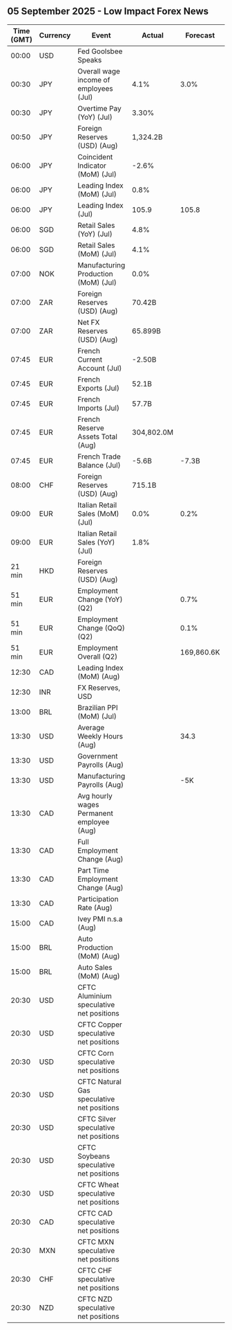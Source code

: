 ## 05 September 2025 - Low Impact Forex News

| Time (GMT) | Currency | Event | Actual | Forecast | Previous |
|------|----------|-------|--------|----------|----------|
| 00:00 | USD | Fed Goolsbee Speaks |  |  |  |
| 00:30 | JPY | Overall wage income of employees (Jul) | 4.1% | 3.0% | 3.1% |
| 00:30 | JPY | Overtime Pay (YoY) (Jul) | 3.30% |  | 0.50% |
| 00:50 | JPY | Foreign Reserves (USD) (Aug) | 1,324.2B |  | 1,304.4B |
| 06:00 | JPY | Coincident Indicator (MoM) (Jul) | -2.6% |  | 0.3% |
| 06:00 | JPY | Leading Index (MoM) (Jul) | 0.8% |  | 0.8% |
| 06:00 | JPY | Leading Index (Jul) | 105.9 | 105.8 | 105.6 |
| 06:00 | SGD | Retail Sales (YoY) (Jul) | 4.8% |  | 2.4% |
| 06:00 | SGD | Retail Sales (MoM) (Jul) | 4.1% |  | -1.1% |
| 07:00 | NOK | Manufacturing Production (MoM) (Jul) | 0.0% |  | -0.1% |
| 07:00 | ZAR | Foreign Reserves (USD) (Aug) | 70.42B |  | 69.16B |
| 07:00 | ZAR | Net FX Reserves (USD) (Aug) | 65.899B |  | 65.143B |
| 07:45 | EUR | French Current Account (Jul) | -2.50B |  | -2.30B |
| 07:45 | EUR | French Exports (Jul) | 52.1B |  | 50.8B |
| 07:45 | EUR | French Imports (Jul) | 57.7B |  | 58.0B |
| 07:45 | EUR | French Reserve Assets Total (Aug) | 304,802.0M |  | 303,040.0M |
| 07:45 | EUR | French Trade Balance (Jul) | -5.6B | -7.3B | -7.2B |
| 08:00 | CHF | Foreign Reserves (USD) (Aug) | 715.1B |  | 716.5B |
| 09:00 | EUR | Italian Retail Sales (MoM) (Jul) | 0.0% | 0.2% | 0.7% |
| 09:00 | EUR | Italian Retail Sales (YoY) (Jul) | 1.8% |  | 1.1% |
| 21 min | HKD | Foreign Reserves (USD) (Aug) |  |  | 425.40B |
| 51 min | EUR | Employment Change (YoY) (Q2) |  | 0.7% | 0.7% |
| 51 min | EUR | Employment Change (QoQ) (Q2) |  | 0.1% | 0.1% |
| 51 min | EUR | Employment Overall (Q2) |  | 169,860.6K | 169,794.4K |
| 12:30 | CAD | Leading Index (MoM) (Aug) |  |  | 0.15% |
| 12:30 | INR | FX Reserves, USD |  |  | 690.72B |
| 13:00 | BRL | Brazilian PPI (MoM) (Jul) |  |  | -1.25% |
| 13:30 | USD | Average Weekly Hours (Aug) |  | 34.3 | 34.3 |
| 13:30 | USD | Government Payrolls (Aug) |  |  | -10.0K |
| 13:30 | USD | Manufacturing Payrolls (Aug) |  | -5K | -11K |
| 13:30 | CAD | Avg hourly wages Permanent employee (Aug) |  |  | 3.5% |
| 13:30 | CAD | Full Employment Change (Aug) |  |  | -51.0K |
| 13:30 | CAD | Part Time Employment Change (Aug) |  |  | 10.3K |
| 13:30 | CAD | Participation Rate (Aug) |  |  | 65.2% |
| 15:00 | CAD | Ivey PMI n.s.a (Aug) |  |  | 54.6 |
| 15:00 | BRL | Auto Production (MoM) (Aug) |  |  | 15.7% |
| 15:00 | BRL | Auto Sales (MoM) (Aug) |  |  | 14.2% |
| 20:30 | USD | CFTC Aluminium speculative net positions |  |  | 1.1K |
| 20:30 | USD | CFTC Copper speculative net positions |  |  | 26.2K |
| 20:30 | USD | CFTC Corn speculative net positions |  |  | -70.9K |
| 20:30 | USD | CFTC Natural Gas speculative net positions |  |  | -103.9K |
| 20:30 | USD | CFTC Silver speculative net positions |  |  | 46.5K |
| 20:30 | USD | CFTC Soybeans speculative net positions |  |  | 18.2K |
| 20:30 | USD | CFTC Wheat speculative net positions |  |  | -78.8K |
| 20:30 | CAD | CFTC CAD speculative net positions |  |  | -105.0K |
| 20:30 | MXN | CFTC MXN speculative net positions |  |  | 69.0K |
| 20:30 | CHF | CFTC CHF speculative net positions |  |  | -27.0K |
| 20:30 | NZD | CFTC NZD speculative net positions |  |  | -6.1K |
